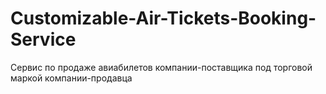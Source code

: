 Customizable-Air-Tickets-Booking-Service
========================================

Сервис по продаже авиабилетов компании-поставщика под торговой маркой компании-продавца
